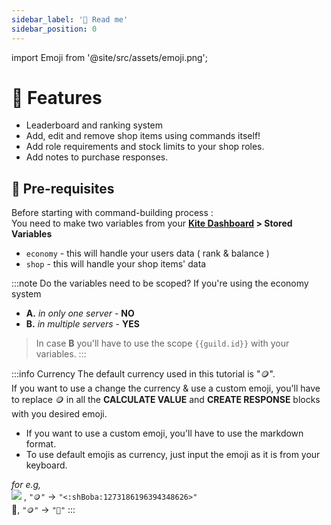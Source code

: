 ```yaml
---
sidebar_label: '📌 Read me'
sidebar_position: 0
---
```


import Emoji from '@site/src/assets/emoji.png';

# 💌 Features
- Leaderboard and ranking system
- Add, edit and remove shop items using commands itself!
- Add role requirements and stock limits to your shop roles.
- Add notes to purchase responses.

## 📌 Pre-requisites
Before starting with command-building process :  
You need to make two variables from your **[Kite Dashboard](https://kite.onl/) > Stored Variables**  
- `economy` - this will handle your users data ( rank & balance )
- `shop` - this will handle your shop items' data

:::note Do the variables need to be scoped?
If you're using the economy system  
- **A.** *in only one server* - **NO**  
- **B.** *in multiple servers* - **YES**  

> In case **B** you'll have to use the scope `{{guild.id}}` with your variables.
:::

:::info Currency
The default currency used in this tutorial is "🪙".  
If you want to use a change the currency & use a custom emoji, you'll have to replace 🪙 in all the **CALCULATE VALUE** and **CREATE RESPONSE** blocks with you desired emoji.
- If you want to use a custom emoji, you'll have to use the markdown format.  
- To use default emojis as currency, just input the emoji as it is from your keyboard.  

*for e.g,*  
<img src={Emoji} className="inline-svg" /> , `"🪙"` -> `"<:shBoba:1273186196394348626>"`  
🌿, `"🪙"` -> `"🌿"`
:::